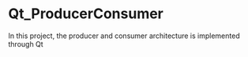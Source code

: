 # Qt_ProducerConsumer
In this project, the producer and consumer architecture is implemented through Qt
